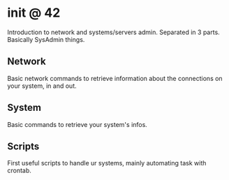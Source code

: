 # init @ 42

Introduction to network and systems/servers admin. Separated in 3 parts.
Basically SysAdmin things.
## Network

Basic network commands to retrieve information about the connections on your
system, in and out.

## System

Basic commands to retrieve your system's infos.

## Scripts

First useful scripts to handle ur systems, mainly automating task with crontab.

